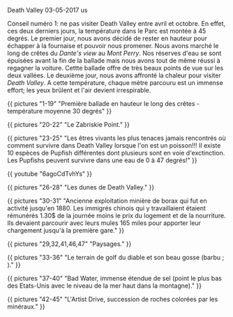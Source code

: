 Death Valley
03-05-2017
us

Conseil numéro 1: ne pas visiter Death Valley entre avril et octobre. En effet, ces deux derniers jours, la température dans le Parc est montée à 45 degrés. Le premier jour, nous avons décidé de rester en hauteur pour échapper à la fournaise et pouvoir nous promener. Nous avons marché le long de crêtes du *Dante's view* au *Mont Perry*. Nos réserves d'eau se sont épuisées avant la fin de la ballade mais nous avons tout de même réussi à regagner la voiture. Cettte ballade offre de très beaux points de vue sur les deux vallées. Le deuxième jour, nous avons affronté la chaleur pour visiter *Death Valley*. A cette température, chaque mètre parcouru est un immense effort; les yeux brûlent et l'air devient irrespirable.

{{ pictures "1-19" "Première ballade en hauteur le long des crêtes - température moyenne 30 degrés" }}

{{ pictures "20-22" "Le Zabriskie Point." }}

{{ pictures "23-25" "Les êtres vivants les plus tenaces jamais rencontrés où comment survivre dans Death Valley lorsque l'on est un poisson!!! Il existe 10 espèces de Pupfish différentes dont plusieurs sont en voie d'exctinction. Les Pupfishs peuvent survivre dans une eau de 0 à 47 degrés!" }}

<div class="center">
  {{ youtube "6agoCdTvhYs" }}
</div>

{{ pictures "26-28" "Les dunes de Death Valley." }}

{{ pictures "30-31" "Ancienne exploitation minière de borax qui fut en activité jusqu'en 1880. Les immigrés chinois qui y travaillaient étaient rémunérés 1.30$ de la journée moins le prix du logement et de la nourriture. Ils devaient parcourir avec leurs mules 165 miles pour apporter leur chargement jusqu'à la première gare." }}

{{ pictures "29,32,41,46,47" "Paysages." }}

{{ pictures "33-36" "Le terrain de golf du diable et son beau gosse (barbu ; )." }}

{{ pictures "37-40" "Bad Water, immense étendue de sel (point le plus bas des Etats-Unis avec le niveau de la mer haut dans la montagne)." }}

{{ pictures "42-45" "L'Artist Drive, succession de roches colorées par les minéraux." }}
